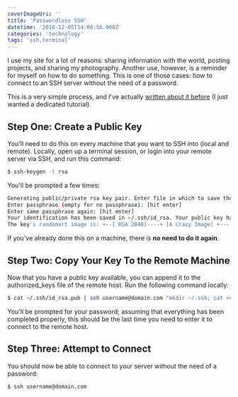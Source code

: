 ```yaml
---
coverImageUri: ''
title: 'Passwordless SSH'
datetime: '2010-12-05T14:00:56.000Z'
categories: 'technology'
tags: 'ssh,terminal'
---
```


I use my site for a lot of reasons: sharing information with the world, posting
projects, and sharing my photography. Another use, however, is a reminder for
myself on how to do something. This is one of those cases: how to connect to an
SSH server without the need of a password.

This is a very simple process, and I've actually
[written about it before](/2009/08/17/git-capistrano-ssh-and-wordpress-an-awesome-combination/ 'Git, Capistrano, SSH, and WordPress')
(I just wanted a dedicated tutorial).

## Step One: Create a Public Key

You'll need to do this on every machine that you want to SSH into (local and
remote). Locally, open up a terminal session, or login into your remote server
via SSH, and run this command:

```bash
$ ssh-keygen -t rsa
```

You'll be prompted a few times:

```bash
Generating public/private rsa key pair. Enter file in which to save the key (~/.ssh/id_rsa): [hit enter]
Enter passphrase (empty for no passphrase): [hit enter]
Enter same passphrase again: [hit enter]
Your identification has been saved in ~/.ssh/id_rsa. Your public key has been saved in ~/.ssh/id_rsa.pub. The key fingerprint is: [Your Key]
The key's randomart image is: +--[ RSA 2048]----+ [A Crazy Image] +-----------------+
```

If you've already done this on a machine, there is **no need to do it again**.

## Step Two: Copy Your Key To the Remote Machine

Now that you have a public key available, you can append it to the
authorized_keys file of the remote host. Run the following command locally:

```bash
$ cat ~/.ssh/id_rsa.pub | ssh username@domain.com "mkdir ~/.ssh; cat >> ~/.ssh/authorized_keys"
```

You'll be prompted for your password; assuming that everything has been
completed properly, this should be the last time you need to enter it to connect
to the remote host.

## Step Three: Attempt to Connect

You should now be able to connect to your server without the need of a password:

```bash
$ ssh username@domain.com
```
